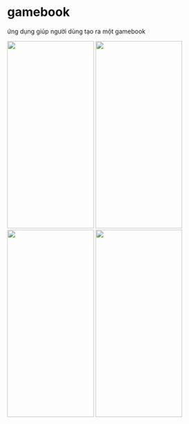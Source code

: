 # gamebook
ứng dụng giúp người dùng tạo ra một gamebook

<p float="left">
  <img src="https://user-images.githubusercontent.com/67958010/176994250-a401787c-5b6a-4820-afd9-3dea0cf6c595.jpg" width="200" height="432"/>
  <img src="https://user-images.githubusercontent.com/67958010/176994894-42c392b6-3397-4953-8b84-9cdf6c6028b2.jpg" width="200" height="432"/>
  <img src="https://user-images.githubusercontent.com/67958010/176995412-64028c19-ea17-465f-ad5b-aec67fd3da23.jpeg" width="200" height="432"/>
  <img src="https://user-images.githubusercontent.com/67958010/176995153-83c1dc1c-cf37-4587-87f6-7e5f16b9e3e5.jpeg" width="200" height="432"/>
</p>

